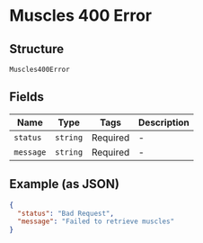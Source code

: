 
# Muscles 400 Error

## Structure

`Muscles400Error`

## Fields

| Name | Type | Tags | Description |
|  --- | --- | --- | --- |
| `status` | `string` | Required | - |
| `message` | `string` | Required | - |

## Example (as JSON)

```json
{
  "status": "Bad Request",
  "message": "Failed to retrieve muscles"
}
```

